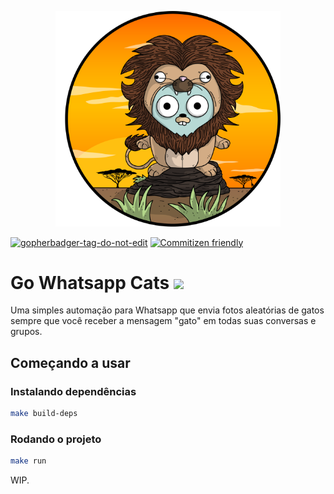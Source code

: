 <p align="center"><img src="https://raw.githubusercontent.com/ashleymcnamara/gophers/master/LION_GOPHER.png" width="360"></p>

<a href='https://github.com/jpoles1/gopherbadger' target='_blank'>![gopherbadger-tag-do-not-edit](https://img.shields.io/badge/Go%20Coverage-0%25-brightgreen.svg?longCache=true&style=flat)</a>
<a href='http://commitizen.github.io/cz-cli/' target='_blank'>![Commitizen friendly](https://img.shields.io/badge/commitizen-friendly-brightgreen.svg)</a>
# Go Whatsapp Cats <a href="README-PTBR.md"><img width="20px" src="https://upload.wikimedia.org/wikipedia/commons/thumb/0/05/Flag_of_Brazil.svg/800px-Flag_of_Brazil.svg.png?20220111182208" /></a>

Uma simples automação para Whatsapp que envia fotos aleatórias de gatos sempre que você receber a mensagem "gato" em todas suas conversas e grupos.

## Começando a usar

### Instalando dependências

```sh
make build-deps
```

### Rodando o projeto
```sh
make run
```

WIP.
